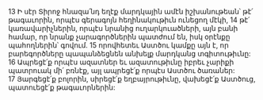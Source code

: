 13 Ի սէր Տիրոջ հնազա՛նդ եղէք մարդկային ամէն իշխանութեան՝ թէ՛ թագաւորին, որպէս գերագոյն հեղինակութիւն ունեցող մէկի, 14 թէ՛ կառավարիչներին, որպէս նրանից ուղարկուածների, այն բանի համար, որ նրանք չարագործներին պատժում են, իսկ օրէնքը պահողներին՝ գովում. 15 որովհետեւ Աստծու կամքը այն է, որ բարեգործները պապանձեցնեն անխելք մարդկանց տգիտութիւնը: 16 Ապրեցէ՛ք որպէս ազատներ եւ ազատութիւնը իբրեւ չարիքի պատրուակ մի՛ բռնէք, այլ ապրեցէ՛ք որպէս Աստծու ծառաներ: 17 Յարգեցէ՛ք բոլորին, սիրեցէ՛ք եղբայրութիւնը, վախեցէ՛ք Աստծուց, պատուեցէ՛ք թագաւորներին:
